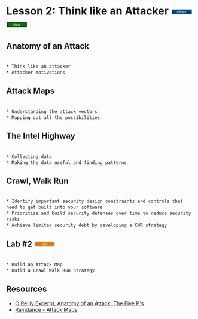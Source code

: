 # Lesson 2: Think like an Attacker [![slides](../_images/slides-clean.png)]()[![view](../_images/view-clean.png)]()



## Anatomy of an Attack 

```

* Think like an attacker
* Attacker motivations

```

## Attack Maps 

```

* Understanding the attack vectors
* Mapping out all the possibilities

```

## The Intel Highway 

```

* Collecting data
* Making the data useful and finding patterns

```

## Crawl, Walk Run 

```

* Identify important security design constraints and controls that need to get built into your software
* Prioritize and build security defenses over time to reduce security risks
* Achieve limited security debt by developing a CWR strategy

```


## Lab #2 [![slides](../_images/lab-clean.png)]()

```

* Build an Attack Map
* Build a Crawl Walk Run Strategy
```

## Resources

* [O'Reilly Excerpt, Anatomy of an Attack: The Five P's](http://www.onjava.com/pub/a/security/excerpt/SnortandIDSTools_chap1/index.html)
* [Raindance - Attack Maps](https://github.com/devsecops/raindance)
